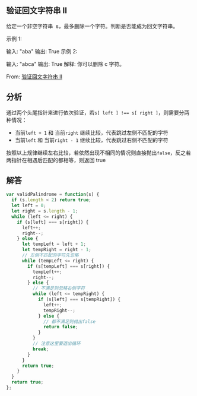 ## 验证回文字符串 Ⅱ

给定一个非空字符串  s，最多删除一个字符。判断是否能成为回文字符串。

示例 1:

输入: "aba"
输出: True
示例 2:

输入: "abca"
输出: True
解释: 你可以删除 c 字符。

From: [验证回文字符串 Ⅱ](https://leetcode-cn.com/problems/valid-palindrome-ii)

## 分析

通过两个头尾指针来进行依次验证，若`s[ left ] !== s[ right ]`，则需要分两种情况：

- 当前`left + 1` 和 当前`right` 继续比较，代表跳过左侧不匹配的字符
- 当前`left` 和 当前`right - 1` 继续比较，代表跳过右侧不匹配的字符

按照以上规律继续左右比较，若依然出现不相同的情况则直接抛出`false`，反之若两指针在相遇后匹配的都相等，则返回 true

## 解答

```javascript
var validPalindrome = function(s) {
  if (s.length < 2) return true;
  let left = 0;
  let right = s.length - 1;
  while (left <= right) {
    if (s[left] === s[right]) {
      left++;
      right--;
    } else {
      let tempLeft = left + 1;
      let tempRight = right - 1;
      // 左侧不匹配的字符先忽略
      while (tempLeft <= right) {
        if (s[tempLeft] === s[right]) {
          tempLeft++;
          right--;
        } else {
          // 不满足则忽略右侧字符
          while (left <= tempRight) {
            if (s[left] === s[tempRight]) {
              left++;
              tempRight--;
            } else {
              // 都不满足则抛出false
              return false;
            }
          }
          // 注意这里要退出循环
          break;
        }
      }
      return true;
    }
  }
  return true;
};
```
